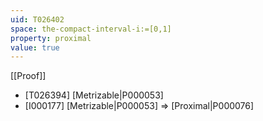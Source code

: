 ```yaml
---
uid: T026402
space: the-compact-interval-i:=[0,1]
property: proximal
value: true
---
```

[[Proof]]

* [T026394] [Metrizable|P000053]
* [I000177] [Metrizable|P000053] => [Proximal|P000076]

